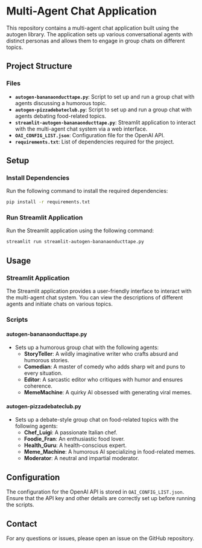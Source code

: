 # Multi-Agent Chat Application

This repository contains a multi-agent chat application built using the autogen library. The application sets up various conversational agents with distinct personas and allows them to engage in group chats on different topics.

## Project Structure

### Files
- **`autogen-bananaonducttape.py`**: Script to set up and run a group chat with agents discussing a humorous topic.
- **`autogen-pizzadebateclub.py`**: Script to set up and run a group chat with agents debating food-related topics.
- **`streamlit-autogen-bananaonducttape.py`**: Streamlit application to interact with the multi-agent chat system via a web interface.
- **`OAI_CONFIG_LIST.json`**: Configuration file for the OpenAI API.
- **`requirements.txt`**: List of dependencies required for the project.

## Setup

### Install Dependencies
Run the following command to install the required dependencies:
```bash
pip install -r requirements.txt
```

### Run Streamlit Application
Run the Streamlit application using the following command:
```bash
streamlit run streamlit-autogen-bananaonducttape.py
```

## Usage

### Streamlit Application
The Streamlit application provides a user-friendly interface to interact with the multi-agent chat system. You can view the descriptions of different agents and initiate chats on various topics.

### Scripts

#### autogen-bananaonducttape.py
- Sets up a humorous group chat with the following agents:
  - **StoryTeller**: A wildly imaginative writer who crafts absurd and humorous stories.
  - **Comedian**: A master of comedy who adds sharp wit and puns to every situation.
  - **Editor**: A sarcastic editor who critiques with humor and ensures coherence.
  - **MemeMachine**: A quirky AI obsessed with generating viral memes.

#### autogen-pizzadebateclub.py
- Sets up a debate-style group chat on food-related topics with the following agents:
  - **Chef_Luigi**: A passionate Italian chef.
  - **Foodie_Fran**: An enthusiastic food lover.
  - **Health_Guru**: A health-conscious expert.
  - **Meme_Machine**: A humorous AI specializing in food-related memes.
  - **Moderator**: A neutral and impartial moderator.

## Configuration
The configuration for the OpenAI API is stored in `OAI_CONFIG_LIST.json`. Ensure that the API key and other details are correctly set up before running the scripts.

## Contact
For any questions or issues, please open an issue on the GitHub repository.

